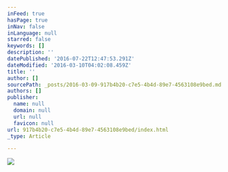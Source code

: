 ```yaml
---
inFeed: true
hasPage: true
inNav: false
inLanguage: null
starred: false
keywords: []
description: ''
datePublished: '2016-07-22T12:47:53.291Z'
dateModified: '2016-03-10T04:02:08.459Z'
title: ''
author: []
sourcePath: _posts/2016-03-09-917b4b20-c7e5-4b4d-89e7-4563108e9bed.md
authors: []
publisher:
  name: null
  domain: null
  url: null
  favicon: null
url: 917b4b20-c7e5-4b4d-89e7-4563108e9bed/index.html
_type: Article

---
```

![](https://s3-us-west-2.amazonaws.com/the-grid-img/p/498bb19fd96726d08d85819582fb70dcd918fa29.jpg)